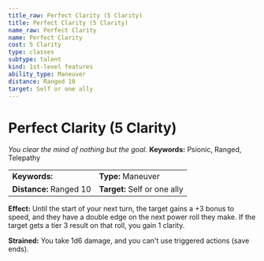 ```yaml
---
title_raw: Perfect Clarity (5 Clarity)
title: Perfect Clarity (5 Clarity)
name_raw: Perfect Clarity
name: Perfect Clarity
cost: 5 Clarity
type: classes
subtype: talent
kind: 1st-level features
ability_type: Maneuver
distance: Ranged 10
target: Self or one ally
---
```


# Perfect Clarity (5 Clarity)

*You clear the mind of nothing but the goal.* **Keywords:** Psionic, Ranged, Telepathy

|                         |                              |
| :---------------------- | :--------------------------- |
| **Keywords:**           | **Type:** Maneuver           |
| **Distance:** Ranged 10 | **Target:** Self or one ally |

**Effect:** Until the start of your next turn, the target gains a +3 bonus to speed, and they have a double edge on the next power roll they make. If the target gets a tier 3 result on that roll, you gain 1 clarity.

**Strained:** You take 1d6 damage, and you can't use triggered actions (save ends).
